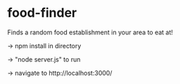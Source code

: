 # food-finder
Finds a random food establishment in your area to eat at!

-> npm install in directory

-> "node server.js" to run

-> navigate to http://localhost:3000/
